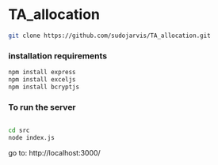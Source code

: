 # TA_allocation

```bash
git clone https://github.com/sudojarvis/TA_allocation.git
```

### installation requirements

```bash
npm install express
npm install exceljs
npm install bcryptjs
```
### To run the server

```bash

cd src
node index.js
```
go to: http://localhost:3000/
